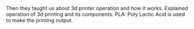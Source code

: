 Then they taught us about 3d printer operation and how it works. Explained operation of 3d printing and its components.
PLA: Poly Lactic Acid is used to make the printing output.
